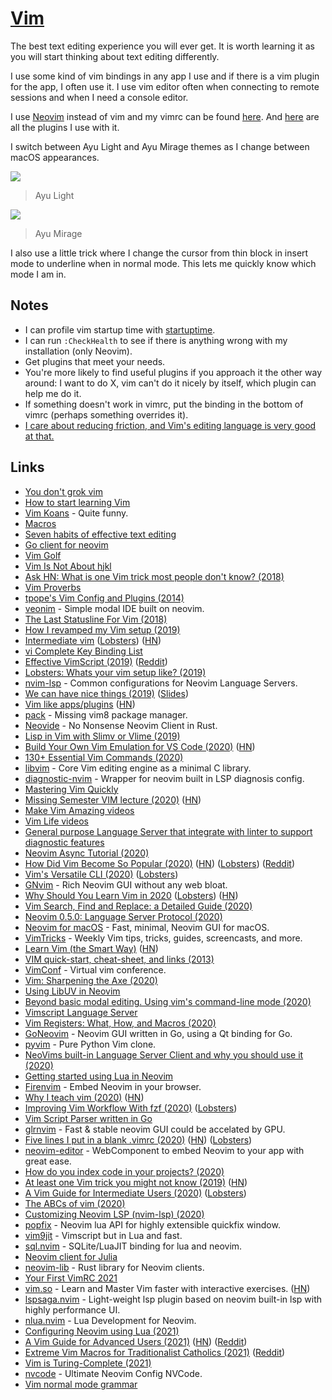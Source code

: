 # [Vim](https://www.vim.org/)

The best text editing experience you will ever get. It is worth learning it as you will start thinking about text editing differently.

I use some kind of vim bindings in any app I use and if there is a vim plugin for the app, I often use it. I use vim editor often when connecting to remote sessions and when I need a console editor.

I use [Neovim](https://github.com/neovim/neovim) instead of vim and my vimrc can be found [here](https://github.com/nikitavoloboev/dotfiles/blob/master/nvim/init.vim). And [here](vim-plugins.md) are all the plugins I use with it.

I switch between Ayu Light and Ayu Mirage themes as I change between macOS appearances.

![](https://i.imgur.com/LKSOmms.png)

> Ayu Light

![](https://i.imgur.com/f0wFbdH.png)

> Ayu Mirage

I also use a little trick where I change the cursor from thin block in insert mode to underline when in normal mode. This lets me quickly know which mode I am in.

## Notes

- I can profile vim startup time with [startuptime](https://github.com/tweekmonster/startuptime.vim).
- I can run `:CheckHealth` to see if there is anything wrong with my installation (only Neovim).
- Get plugins that meet your needs.
- You're more likely to find useful plugins if you approach it the other way around: I want to do X, vim can't do it nicely by itself, which plugin can help me do it.
- If something doesn't work in vimrc, put the binding in the bottom of vimrc (perhaps something overrides it).
- [I care about reducing friction, and Vim's editing language is very good at that.](https://www.reddit.com/r/vim/comments/hg37kq/question_how_much_time_do_you_save_using_vim/)

## Links

- [You don't grok vim](https://stackoverflow.com/questions/1218390/what-is-your-most-productive-shortcut-with-vim/1220118#1220118)
- [How to start learning Vim](https://www.reddit.com/r/vim/comments/8fqsju/learning_vim_and_switching_to_it/dy5qkpe/?context=1)
- [Vim Koans](https://sanctum.geek.nz/arabesque/vim-koans/) - Quite funny.
- [Macros](http://vim.wikia.com/wiki/Macros)
- [Seven habits of effective text editing](http://www.moolenaar.net/habits.html)
- [Go client for neovim](https://github.com/neovim/go-client)
- [Vim Golf](http://www.vimgolf.com/)
- [Vim Is Not About hjkl](http://sandymaguire.me/blog/vim-is-not-about-hjkl/)
- [Ask HN: What is one Vim trick most people don't know? (2018)](https://news.ycombinator.com/item?id=17422516)
- [Vim Proverbs](https://www.vi-improved.org/vim-proverbs/)
- [tpope's Vim Config and Plugins (2014)](https://www.youtube.com/watch?v=MGmIJyTf8pg)
- [veonim](https://github.com/veonim/veonim) - Simple modal IDE built on neovim.
- [The Last Statusline For Vim (2018)](https://kadekillary.work/post/statusline-vim/)
- [How I revamped my Vim setup (2019)](https://alex.dzyoba.com/blog/vim-revamp/)
- [Intermediate vim](https://dn.ht/intermediate-vim/) ([Lobsters](https://lobste.rs/s/78yjp6/intermediate_vim)) ([HN](https://news.ycombinator.com/item?id=19794558))
- [vi Complete Key Binding List](https://hea-www.harvard.edu/~fine/Tech/vi.html)
- [Effective VimScript (2019)](https://arp242.net/effective-vimscript.html) ([Reddit](https://www.reddit.com/r/vim/comments/dpmnd1/effective_vimscript/))
- [Lobsters: Whats your vim setup like? (2019)](https://lobste.rs/s/ffhwse/whats_your_vim_setup_like)
- [nvim-lsp](https://github.com/neovim/nvim-lsp) - Common configurations for Neovim Language Servers.
- [We can have nice things (2019)](https://www.youtube.com/watch?v=Bt-vmPC_-Ho) ([Slides](https://vimconf.org/2019/slides/justin.pdf))
- [Vim like apps/plugins](https://vim.reversed.top/) ([HN](https://news.ycombinator.com/item?id=21692418#21693299))
- [pack](https://github.com/maralla/pack) - Missing vim8 package manager.
- [Neovide](https://github.com/Kethku/neovide) - No Nonsense Neovim Client in Rust.
- [Lisp in Vim with Slimv or Vlime (2019)](https://susam.in/blog/lisp-in-vim-with-slimv-or-vlime/)
- [Build Your Own Vim Emulation for VS Code (2020)](https://johtela.github.io/vscode-modaledit/docs/.vscode/settings.html) ([HN](https://news.ycombinator.com/item?id=22383841))
- [130+ Essential Vim Commands (2020)](https://catswhocode.com/vim-commands/)
- [libvim](https://github.com/onivim/libvim) - Core Vim editing engine as a minimal C library.
- [diagnostic-nvim](https://github.com/haorenW1025/diagnostic-nvim) - Wrapper for neovim built in LSP diagnosis config.
- [Mastering Vim Quickly](https://jovicailic.org/mastering-vim-quickly/)
- [Missing Semester VIM lecture (2020)](https://www.youtube.com/watch?v=a6Q8Na575qc) ([HN](https://news.ycombinator.com/item?id=23436392))
- [Make Vim Amazing videos](https://www.youtube.com/playlist?list=PLm323Lc7iSW9kRCuzB3J_h7vPjIDedplM)
- [Vim Life videos](https://www.youtube.com/playlist?list=PLm323Lc7iSW9CtibHhhQErDh167XfL4EU)
- [General purpose Language Server that integrate with linter to support diagnostic features](https://github.com/iamcco/diagnostic-languageserver)
- [Neovim Async Tutorial (2020)](https://ms-jpq.github.io/neovim-async-tutorial/)
- [How Did Vim Become So Popular (2020)](https://pragmaticpineapple.com/how-did-vim-become-so-popular/) ([HN](https://news.ycombinator.com/item?id=23689091)) ([Lobsters](https://lobste.rs/s/smszig/how_did_vim_become_so_popular)) ([Reddit](https://www.reddit.com/r/vim/comments/hilqrw/how_did_vim_become_so_popular/))
- [Vim's Versatile CLI (2020)](https://www.youtube.com/watch?v=pt36X1OJRG4) ([Lobsters](https://lobste.rs/s/v0vfcy/vim_s_versatile_cli))
- [GNvim](https://github.com/vhakulinen/gnvim) - Rich Neovim GUI without any web bloat.
- [Why Should You Learn Vim in 2020](https://pragmaticpineapple.com/why-should-you-learn-vim-in-2020/) ([Lobsters](https://lobste.rs/s/07tbby/why_should_you_learn_vim_2020)) ([HN](https://news.ycombinator.com/item?id=24064809))
- [Vim Search, Find and Replace: a Detailed Guide (2020)](https://thevaluable.dev/vim-search-find-replace/)
- [Neovim 0.5.0: Language Server Protocol (2020)](https://nathansmith.io/posts/neovim-lsp)
- [Neovim for macOS](https://github.com/JaySandhu/neovim-mac) - Fast, minimal, Neovim GUI for macOS.
- [VimTricks](https://vimtricks.com/) - Weekly Vim tips, tricks, guides, screencasts, and more.
- [Learn Vim (the Smart Way)](https://github.com/iggredible/Learn-Vim) ([HN](https://news.ycombinator.com/item?id=24287566))
- [VIM quick-start, cheat-sheet, and links (2013)](https://jkirchartz.com/2013/04/vim_quick_start_cheatsheet_and_links.html)
- [VimConf](https://www.vimconf.live/) - Virtual vim conference.
- [Vim: Sharpening the Axe (2020)](https://www.youtube.com/watch?v=iEShYRRVZOE)
- [Using LibUV in Neovim](https://teukka.tech/vimloop.html)
- [Beyond basic modal editing. Using vim's command-line mode (2020)](https://thoughtbot.com/blog/beyond-basic-modal-editing-using-vims-command-line-mode)
- [Vimscript Language Server](https://github.com/google/vimscript-language-server)
- [Vim Registers: What, How, and Macros (2020)](https://www.youtube.com/watch?v=Q5eDxR7bU2k)
- [GoNeovim](https://github.com/akiyosi/goneovim) - Neovim GUI written in Go, using a Qt binding for Go.
- [pyvim](https://github.com/prompt-toolkit/pyvim) - Pure Python Vim clone.
- [NeoVims built-in Language Server Client and why you should use it (2020)](https://expectationmax.github.io/2020/NeoVims-Language-Server-Client/)
- [Getting started using Lua in Neovim](https://github.com/nanotee/nvim-lua-guide)
- [Firenvim](https://github.com/glacambre/firenvim) - Embed Neovim in your browser.
- [Why I teach vim (2020)](https://blog.ceos.io/2020/11/14/why-i-teach-vim/) ([HN](https://news.ycombinator.com/item?id=25097788))
- [Improving Vim Workflow With fzf (2020)](https://pragmaticpineapple.com/improving-vim-workflow-with-fzf/) ([Lobsters](https://lobste.rs/s/buaxj3/improving_vim_workflow_with_fzf))
- [Vim Script Parser written in Go](https://github.com/haya14busa/go-vimlparser)
- [glrnvim](https://github.com/beeender/glrnvim) - Fast & stable neovim GUI could be accelated by GPU.
- [Five lines I put in a blank .vimrc (2020)](https://swordandsignals.com/2020/12/13/5-lines-in-vimrc.html) ([HN](https://news.ycombinator.com/item?id=25410390)) ([Lobsters](https://lobste.rs/s/du8i6z/5_lines_i_put_blank_vimrc))
- [neovim-editor](https://github.com/rhysd/neovim-component) - WebComponent to embed Neovim to your app with great ease.
- [How do you index code in your projects? (2020)](https://lobste.rs/s/ujr9mg/how_do_you_index_code_your_projects)
- [At least one Vim trick you might not know (2019)](https://www.hillelwayne.com/post/intermediate-vim/) ([HN](https://news.ycombinator.com/item?id=20077580))
- [A Vim Guide for Intermediate Users (2020)](https://thevaluable.dev/vim-intermediate/) ([Lobsters](https://lobste.rs/s/mr8ynv/vim_guide_for_intermediate_users))
- [The ABCs of vim (2020)](https://www.kovach.me/The_ABCs_of_vim.html)
- [Customizing Neovim LSP (nvim-lsp) (2020)](https://rishabhrd.github.io/jekyll/update/2020/09/19/nvim_lsp_config.html)
- [popfix](https://github.com/RishabhRD/popfix) - Neovim lua API for highly extensible quickfix window.
- [vim9jit](https://github.com/tjdevries/vim9jit) - Vimscript but in Lua and fast.
- [sql.nvim](https://github.com/tami5/sql.nvim) - SQLite/LuaJIT binding for lua and neovim.
- [Neovim client for Julia](https://github.com/bfredl/Neovim.jl)
- [neovim-lib](https://github.com/daa84/neovim-lib) - Rust library for Neovim clients.
- [Your First VimRC 2021](https://www.youtube.com/watch?v=DogKdiRx7ls)
- [vim.so](https://www.vim.so/) - Learn and Master Vim faster with interactive exercises. ([HN](https://news.ycombinator.com/item?id=25846347))
- [lspsaga.nvim](https://github.com/glepnir/lspsaga.nvim) - Light-weight lsp plugin based on neovim built-in lsp with highly performance UI.
- [nlua.nvim](https://github.com/tjdevries/nlua.nvim) - Lua Development for Neovim.
- [Configuring Neovim using Lua (2021)](https://icyphox.sh/blog/nvim-lua/)
- [A Vim Guide for Advanced Users (2021)](https://thevaluable.dev/vim-advanced/) ([HN](https://news.ycombinator.com/item?id=26284618)) ([Reddit](https://www.reddit.com/r/programming/comments/ltm4vh/a_vim_guide_for_advanced_users/))
- [Extreme Vim Macros for Traditionalist Catholics (2021)](https://www.youtube.com/watch?v=FXCitlsA7eQ) ([Reddit](https://www.reddit.com/r/vim/comments/lw71ax/extreme_vim_macros_for_traditionalist_catholics/))
- [Vim is Turing-Complete (2021)](https://buttondown.email/hillelwayne/archive/vim-is-turing-complete/)
- [nvcode](https://github.com/ChristianChiarulli/nvcode) - Ultimate Neovim Config NVCode.
- [Vim normal mode grammar](https://glts.github.io/2013/04/28/vim-normal-mode-grammar.html)

